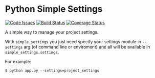 Python Simple Settings
======================
[![Code Issues](http://www.quantifiedcode.com/api/v1/project/1b5307f0f1584c3b9c736f976b57e973/badge.svg)](http://www.quantifiedcode.com/app/project/1b5307f0f1584c3b9c736f976b57e973)
[![Build Status](https://travis-ci.org/drgarcia1986/simple-settings.svg)](https://travis-ci.org/drgarcia1986/simple-settings)
[![Coverage Status](https://coveralls.io/repos/drgarcia1986/simple-settings/badge.svg)](https://coveralls.io/r/drgarcia1986/simple-settings)

A simple way to manage your project settings.

With `simple_settings` you just need specify your settings module in `--settings` arg (of command line or enviroment) and all will be available in `simple_settings.settings`.

For example:
```
$ python app.py --settings=project_settings
```
